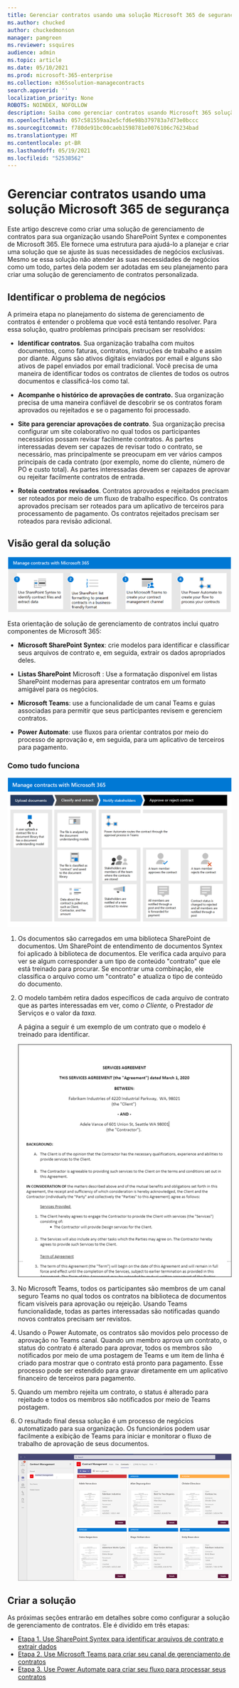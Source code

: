 ```yaml
---
title: Gerenciar contratos usando uma solução Microsoft 365 de segurança
ms.author: chucked
author: chuckedmonson
manager: pamgreen
ms.reviewer: ssquires
audience: admin
ms.topic: article
ms.date: 05/10/2021
ms.prod: microsoft-365-enterprise
ms.collection: m365solution-managecontracts
search.appverid: ''
localization_priority: None
ROBOTS: NOINDEX, NOFOLLOW
description: Saiba como gerenciar contratos usando Microsoft 365 solução SharePoint Syntex, Microsoft Teams e Power Automate.
ms.openlocfilehash: 057c581559aa2e5cfd6e98b379783a7d73e0bccc
ms.sourcegitcommit: f780de91bc00caeb1598781e0076106c76234bad
ms.translationtype: MT
ms.contentlocale: pt-BR
ms.lasthandoff: 05/19/2021
ms.locfileid: "52538562"
---
```

# <a name="manage-contracts-using-a-microsoft-365-solution"></a>Gerenciar contratos usando uma solução Microsoft 365 de segurança

Este artigo descreve como criar uma solução de gerenciamento de contratos para sua organização usando SharePoint Syntex e componentes de Microsoft 365. Ele fornece uma estrutura para ajudá-lo a planejar e criar uma solução que se ajuste às suas necessidades de negócios exclusivas. Mesmo se essa solução não atender às suas necessidades de negócios como um todo, partes dela podem ser adotadas em seu planejamento para criar uma solução de gerenciamento de contratos personalizada.

## <a name="identify-the-business-problem"></a>Identificar o problema de negócios

A primeira etapa no planejamento do sistema de gerenciamento de contratos é entender o problema que você está tentando resolver. Para essa solução, quatro problemas principais precisam ser resolvidos:

- **Identificar contratos**. Sua organização trabalha com muitos documentos, como faturas, contratos, instruções de trabalho e assim por diante.  Alguns são ativos digitais enviados por email e alguns são ativos de papel enviados por email tradicional. Você precisa de uma maneira de identificar todos os contratos de clientes de todos os outros documentos e classificá-los como tal.

- **Acompanhe o histórico de aprovações de contrato.** Sua organização precisa de uma maneira confiável de descobrir se os contratos foram aprovados ou rejeitados e se o pagamento foi processado. 

- **Site para gerenciar aprovações de contrato**. Sua organização precisa configurar um site colaborativo no qual todos os participantes necessários possam revisar facilmente contratos. As partes interessadas devem ser capazes de revisar todo o contrato, se necessário, mas principalmente se preocupam em ver vários campos principais de cada contrato (por exemplo, nome do cliente, número de PO e custo total). As partes interessadas devem ser capazes de aprovar ou rejeitar facilmente contratos de entrada.

- **Roteia contratos revisados**. Contratos aprovados e rejeitados precisam ser roteados por meio de um fluxo de trabalho específico. Os contratos aprovados precisam ser roteados para um aplicativo de terceiros para processamento de pagamento. Os contratos rejeitados precisam ser roteados para revisão adicional.

## <a name="overview-of-the-solution"></a>Visão geral da solução

  ![Diagrama da solução usando SharePoint Syntex, SharePoint listas, Teams e Power Automate.](../media/content-understanding/syntex-solution-manage-contracts-setup-steps.png)

Esta orientação de solução de gerenciamento de contratos inclui quatro componentes de Microsoft 365:

- **Microsoft SharePoint Syntex**: crie modelos para identificar e classificar seus arquivos de contrato e, em seguida, extrair os dados apropriados deles.

- **Listas SharePoint** Microsoft : Use a formatação disponível em listas SharePoint modernas para apresentar contratos em um formato amigável para os negócios.

- **Microsoft Teams**: use a funcionalidade de um canal Teams e guias associadas para permitir que seus participantes revisem e gerenciem contratos.

- **Power Automate**: use fluxos para orientar contratos por meio do processo de aprovação e, em seguida, para um aplicativo de terceiros para pagamento.

### <a name="how-it-all-works"></a>Como tudo funciona

  ![Diagrama da solução mostrando o fluxo de trabalho para carregar documentos, extrair dados, notificar as partes interessadas e aprovar ou rejeitar o contrato.](../media/content-understanding/syntex-solution-manage-contracts-overview.png)

1. Os documentos são carregados em uma biblioteca SharePoint de documentos. Um SharePoint de entendimento de documentos Syntex foi aplicado à biblioteca de documentos. Ele verifica cada arquivo para ver se algum corresponder a um tipo de conteúdo "contrato" que ele está treinado para procurar. Se encontrar uma combinação, ele classifica o arquivo como um "contrato" e atualiza o tipo de conteúdo do documento.

2. O modelo também retira dados específicos de cada arquivo de contrato que as partes interessadas em ver, como *o Cliente,* o Prestador *de* Serviços e o valor da *taxa.*

    A página a seguir é um exemplo de um contrato que o modelo é treinado para identificar.

      ![Exemplo de um contrato.](../media/content-understanding/contract.png)

3. No Microsoft Teams, todos os participantes são membros de um canal seguro Teams no qual todos os contratos na biblioteca de documentos ficam visíveis para aprovação ou rejeição. Usando Teams funcionalidade, todas as partes interessadas são notificadas quando novos contratos precisam ser revistos.
 
4. Usando o Power Automate, os contratos são movidos pelo processo de aprovação no Teams canal. Quando um membro aprova um contrato, o status do contrato é alterado para aprovar, todos os membros são notificados por meio de uma postagem de Teams e um item de linha é criado para mostrar que o contrato está pronto para pagamento. Esse processo pode ser estendido para gravar diretamente em um aplicativo financeiro de terceiros para pagamento.

5.  Quando um membro rejeita um contrato, o status é alterado para rejeitado e todos os membros são notificados por meio de Teams postagem.

6. O resultado final dessa solução é um processo de negócios automatizado para sua organização. Os funcionários podem usar facilmente a exibição de Teams para iniciar e monitorar o fluxo de trabalho de aprovação de seus documentos. 

     ![Guia Contratos.](../media/content-understanding/tile-view.png)

## <a name="create-the-solution"></a>Criar a solução

As próximas seções entrarão em detalhes sobre como configurar a solução de gerenciamento de contratos. Ele é dividido em três etapas:

- [Etapa 1. Use SharePoint Syntex para identificar arquivos de contrato e extrair dados](solution-manage-contracts-step1.md)
- [Etapa 2. Use Microsoft Teams para criar seu canal de gerenciamento de contratos](solution-manage-contracts-step2.md)
- [Etapa 3. Use Power Automate para criar seu fluxo para processar seus contratos](solution-manage-contracts-step3.md)
